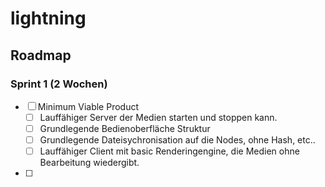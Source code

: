 # lightning

## Roadmap

### Sprint 1 (2 Wochen)
- [ ] Minimum Viable Product
    - [ ] Lauffähiger Server der Medien starten und stoppen kann.
    - [ ] Grundlegende Bedienoberfläche Struktur
    - [ ] Grundlegende Dateisychronisation auf die Nodes, ohne Hash, etc..
    - [ ] Lauffähiger Client mit basic Renderingengine, die Medien ohne Bearbeitung wiedergibt.

- [ ] 

